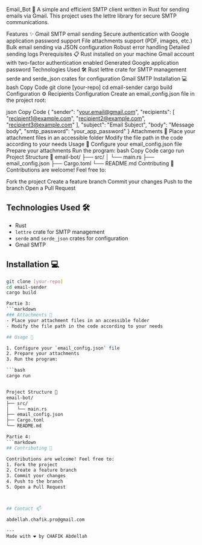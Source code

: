 Email_Bot 📧
A simple and efficient SMTP client written in Rust for sending emails via Gmail. This project uses the lettre library for secure SMTP communications.

Features ✨
Gmail SMTP email sending
Secure authentication with Google application password support
File attachments support (PDF, images, etc.)
Bulk email sending via JSON configuration
Robust error handling
Detailed sending logs
Prerequisites 📋
Rust installed on your machine
Gmail account with two-factor authentication enabled
Generated Google application password
Technologies Used 🛠️
Rust
lettre crate for SMTP management
serde and serde_json crates for configuration
Gmail SMTP
Installation 💻
bash
Copy Code
git clone [your-repo]
cd email-sender
cargo build
Configuration ⚙️
Recipients Configuration
Create an email_config.json file in the project root:

json
Copy Code
{
    "sender": "your.email@gmail.com",
    "recipients": [
        "recipient1@example.com",
        "recipient2@example.com",
        "recipient3@example.com"
    ],
    "subject": "Email Subject",
    "body": "Message body",
    "smtp_password": "your_app_password"
}
Attachments 📎
Place your attachment files in an accessible folder
Modify the file path in the code according to your needs
Usage 🚀
Configure your email_config.json file
Prepare your attachments
Run the program:
bash
Copy Code
cargo run
Project Structure 📁
email-bot/
├── src/
│   └── main.rs
├── email_config.json
├── Cargo.toml
└── README.md
Contributing 🤝
Contributions are welcome! Feel free to:

Fork the project
Create a feature branch
Commit your changes
Push to the branch
Open a Pull Request
## Technologies Used 🛠️

- Rust
- `lettre` crate for SMTP management
- `serde` and `serde_json` crates for configuration
- Gmail SMTP

## Installation 💻

```bash
git clone [your-repo]
cd email-sender
cargo build

Partie 3:
```markdown
### Attachments 📎
- Place your attachment files in an accessible folder
- Modify the file path in the code according to your needs

## Usage 🚀

1. Configure your `email_config.json` file
2. Prepare your attachments
3. Run the program:

```bash
cargo run


Project Structure 📁
email-bot/
├── src/
│   └── main.rs
├── email_config.json
├── Cargo.toml
└── README.md

Partie 4:
```markdown
## Contributing 🤝

Contributions are welcome! Feel free to:
1. Fork the project
2. Create a feature branch
3. Commit your changes
4. Push to the branch
5. Open a Pull Request



## Contact 📫

abdellah.chafik.pro@gmail.com

---
Made with ❤️ by CHAFIK Abdellah
